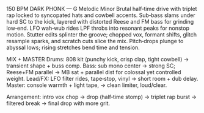 150 BPM DARK PHONK — G Melodic Minor
Brutal half‑time drive with triplet rap locked to syncopated hats and cowbell accents. Sub‑bass slams under hard SC to the kick, layered with distorted Reese and FM bass for grinding low‑end. LFO wah‑wub rides LPF throbs into resonant peaks for nonstop motion. Stutter edits splinter the groove; chopped vox, formant shifts, glitch resample sparks, and scratch cuts slice the mix. Pitch‑drops plunge to abyssal lows; rising stretches bend time and tension.

MIX + MASTER
Drums: 808 kit (punchy kick, crisp clap, tight cowbell) → transient shape + buss comp.
Bass: sub mono center → strong SC; Reese+FM parallel → MB sat + parallel dist for colossal yet controlled weight.
Lead/FX: LFO filter rides, tape‑stop, vinyl → short room + dub delay.
Master: console warmth + light tape, → clean limiter, loud/clear.

Arrangement: intro vox chop → drop (half‑time stomp) → triplet rap burst → filtered break → final drop with more grit.
